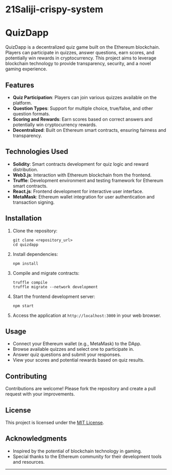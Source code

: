 # 21Saliji-crispy-system
# QuizDapp

QuizDapp is a decentralized quiz game built on the Ethereum blockchain. Players can participate in quizzes, answer questions, earn scores, and potentially win rewards in cryptocurrency. This project aims to leverage blockchain technology to provide transparency, security, and a novel gaming experience.

## Features

- **Quiz Participation**: Players can join various quizzes available on the platform.
- **Question Types**: Support for multiple choice, true/false, and other question formats.
- **Scoring and Rewards**: Earn scores based on correct answers and potentially win cryptocurrency rewards.
- **Decentralized**: Built on Ethereum smart contracts, ensuring fairness and transparency.

## Technologies Used

- **Solidity**: Smart contracts development for quiz logic and reward distribution.
- **Web3.js**: Interaction with Ethereum blockchain from the frontend.
- **Truffle**: Development environment and testing framework for Ethereum smart contracts.
- **React.js**: Frontend development for interactive user interface.
- **MetaMask**: Ethereum wallet integration for user authentication and transaction signing.

## Installation

1. Clone the repository:
   ```
   git clone <repository_url>
   cd quizdapp
   ```

2. Install dependencies:
   ```
   npm install
   ```

3. Compile and migrate contracts:
   ```
   truffle compile
   truffle migrate --network development
   ```

4. Start the frontend development server:
   ```
   npm start
   ```

5. Access the application at `http://localhost:3000` in your web browser.

## Usage

- Connect your Ethereum wallet (e.g., MetaMask) to the DApp.
- Browse available quizzes and select one to participate in.
- Answer quiz questions and submit your responses.
- View your scores and potential rewards based on quiz results.

## Contributing

Contributions are welcome! Please fork the repository and create a pull request with your improvements.

## License

This project is licensed under the [MIT License](LICENSE).

## Acknowledgments

- Inspired by the potential of blockchain technology in gaming.
- Special thanks to the Ethereum community for their development tools and resources.

---


